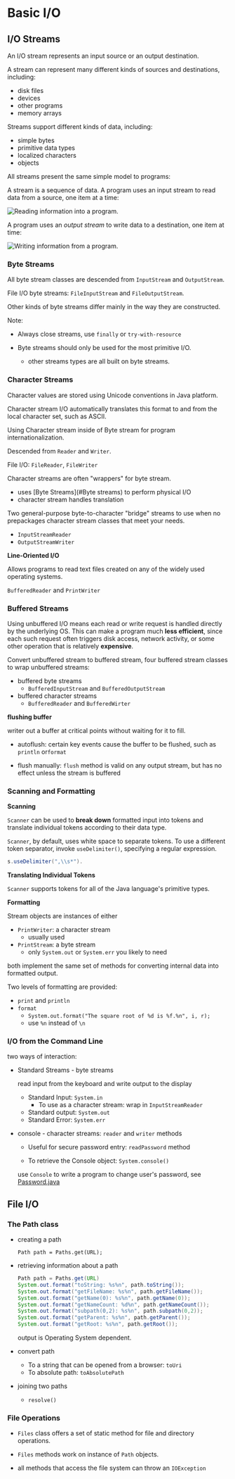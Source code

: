 # Basic I/O

## I/O Streams

An I/O stream represents an input source or an output destination. 

A stream can represent many different kinds of sources and destinations, including:

- disk files
- devices
- other programs
- memory arrays

Streams support different kinds of data, including:
- simple bytes
- primitive data types
- localized characters
- objects

All streams present the same simple model to programs: 

A stream is a sequence of data. A program uses an input stream to read data from a source, one item at a time:

![Reading information into a program.](https://docs.oracle.com/javase/tutorial/figures/essential/io-ins.gif)

A program uses an *output stream* to write data to a destination, one item at time:

![Writing information from a program.](https://docs.oracle.com/javase/tutorial/figures/essential/io-outs.gif)

### Byte Streams

All byte stream classes are descended from `InputStream` and `OutputStream`.

File I/O byte streams:  `FileInputStream` and `FileOutputStream`.

Other kinds of byte streams differ mainly in the way they are constructed.

Note:

- Always close streams, use `finally` or `try-with-resource`

- Byte streams should only be used for the most primitive I/O.

  - other streams types are all built on byte streams.

    

### Character Streams

Character values are stored using Unicode conventions in Java platform. 

Character stream I/O automatically translates this format to and from the local character set, such as ASCII. 

Using Character stream inside of Byte stream for program internationalization.

Descended from `Reader`  and `Writer`.

File I/O: `FileReader`, `FileWriter`

Character streams are often "wrappers" for byte stream.

- uses [Byte Streams](#Byte streams) to perform physical I/O
- character stream handles translation

Two general-purpose byte-to-character "bridge" streams to use when no prepackages character stream classes that meet your needs.

- `InputStreamReader`
-  `OutputStreamWriter`

**Line-Oriented I/O**

Allows programs to read text files created on any of the widely used operating systems.

`BufferedReader` and `PrintWriter`

### Buffered Streams

Using unbuffered I/O means each read or write request is handled directly by the underlying OS. This can make a program much **less efficient**, since each such request often triggers disk access, network activity, or some other operation that is relatively **expensive**.

Convert unbuffered stream to buffered stream, four buffered stream classes to wrap unbuffered streams:

- buffered byte streams
  - `BufferedInputStream` and `BufferedOutputStream`
- buffered character streams
  - `BufferedReader` and `BufferedWirter`

**flushing buffer**

writer out a buffer at critical points without waiting for it to fill.

- autoflush: certain key events cause the buffer to be flushed, such as `println` or`format`

- flush manually: `flush` method is valid on any output stream, but has no effect unless the stream is buffered

### Scanning and Formatting

**Scanning**

`Scanner` can be used to **break down** formatted input into tokens and translate individual tokens according to their data type.

`Scanner`, by default, uses white space to separate tokens. To use a different token separator, invoke `useDelimiter()`, specifying a regular expression.

```java
s.useDelimiter(",\\s*").
```

**Translating Individual Tokens**

`Scanner` supports tokens for all of the Java language's primitive types.

**Formatting**

Stream objects are instances of either 

- `PrintWriter`: a character stream
  - usually used
- `PrintStream`:  a byte stream
  - only `System.out` or `System.err` you likely to need

both implement the same set of methods for converting internal data into formatted output.

Two levels of formatting are provided:

- `print` and `println`
- `format`
  - `System.out.format("The square root of %d is %f.%n", i, r);`
  - use `%n` instead of `\n`

### I/O from the Command Line

two ways of interaction:

- Standard Streams - byte streams

  read input from the keyboard and write output to the display

  - Standard Input: `System.in`
    - To use as a character stream: wrap in `InputStreamReader`
  - Standard output: `System.out`
  - Standard Error: `System.err`

- console - character streams: `reader` and `writer` methods

  - Useful for secure password entry: `readPassword` method

  - To retrieve the Console object: `System.console()`

  use `Console` to write a program to change user's password, see [Password.java](../src/io/Password.java)

## File  I/O 

### The Path class

- creating a path 

  `Path path = Paths.get(URL);` 

- retrieving information about a path

  ```java
  Path path = Paths.get(URL)
  System.out.format("toString: %s%n", path.toString());
  System.out.format("getFileName: %s%n", path.getFileName());
  System.out.format("getName(0): %s%n", path.getName(0));
  System.out.format("getNameCount: %d%n", path.getNameCount());
  System.out.format("subpath(0,2): %s%n", path.subpath(0,2));
  System.out.format("getParent: %s%n", path.getParent());
  System.out.format("getRoot: %s%n", path.getRoot());
  ```

  output is Operating System dependent.

- convert path 
  - To a string that can be opened from a browser: `toUri`
  - To absolute path: `toAbsolutePath`

- joining two paths
  - `resolve()`

### File Operations

- `Files` class offers a set of static method for file and directory operations.
-  `Files` methods work on instance of `Path` objects.

- all methods that access the file system can throw an `IOException`
